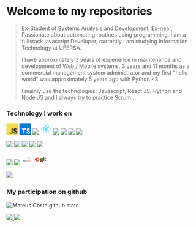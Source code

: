 # Welcome to my repositories


>Ex-Student of Systems Analysis and Development, Ex-near, Passionate about automating routines using programming, I am a fullstack javascript Developer, currently I am studying Information Technology at UFERSA.
>
>I have approximately 3 years of experience in maintenance and development of Web / Mobile systems, 3 years and 11 months as a commercial management system administrator and my first "hello world" was approximately 5 years ago with Python <3.
>
>I mainly use the technologies: Javascript, React.JS, Python and Node.JS and I always try to practice Scrum.. 
>

### Technology I work on
<code><img height="30" src="https://raw.githubusercontent.com/github/explore/80688e429a7d4ef2fca1e82350fe8e3517d3494d/topics/javascript/javascript.png"></code>
<code><img height="30" src="https://raw.githubusercontent.com/github/explore/80688e429a7d4ef2fca1e82350fe8e3517d3494d/topics/typescript/typescript.png"></code>
<code><img height="30" src="https://www.styled-components.com/atom.png"></code>
<code><img height="30" src="https://raw.githubusercontent.com/github/explore/80688e429a7d4ef2fca1e82350fe8e3517d3494d/topics/react/react.png"></code>
<code><img height="30" src="https://img2.gratispng.com/20180828/yge/kisspng-1st-century-logo-brand-electric-motor-duoweb-5b85a160141ef6.2288466515354842560824.jpg"></code>
<code><img height="30" src="https://www.excelsiortechnologies.com/img/about/node-js.png"></code>
<code><img height="30" src="https://i7.pngguru.com/preview/247/558/407/node-js-javascript-express-js-npm-react-github.jpg"></code>
<code><img height="30" src="https://miro.medium.com/max/400/0*KhW-3AFJ4qYeURtJ.jpg"></code>

<code><img height="30" src="https://vignette.wikia.nocookie.net/lpunb/images/b/b1/Logo_Python.png/revision/latest/scale-to-width-down/340?cb=20130301171443"></code>
<code><img height="30" src="https://binlivm470.files.wordpress.com/2017/02/scrapy.png"></code>
<code><img height="30" src="https://static.wixstatic.com/media/e2c911_c305570da8764943bd74fbdc3b08b574~mv2.png/v1/fill/w_400,h_398,al_c,lg_1,q_85/numpy.webp"></code>
<code><img height="30" src="https://www.vhv.rs/dpng/d/38-384674_opencv-logo-png-transparent-png.png"></code>
<code><img height="30" src="https://www.clipartmax.com/png/small/250-2501985_siks-cbs-datacamp-spark-tutorial-notebook-jupyter-notebook-icon.png"></code>

<code><img height="30" src="https://www.limasoftware.com.br/img/postgres.jpg"></code>
<code><img height="30" src="https://res.cloudinary.com/practicaldev/image/fetch/s--a67KYY-A--/c_fill,f_auto,fl_progressive,h_320,q_auto,w_320/https://dev-to-uploads.s3.amazonaws.com/uploads/user/profile_image/56177/3a0504e3-1139-4110-b903-08949636010a.jpg"></code>
<code><img height="30" src="https://raw.githubusercontent.com/github/explore/80688e429a7d4ef2fca1e82350fe8e3517d3494d/topics/mysql/mysql.png"></code>
<code><img height="30" src="https://raw.githubusercontent.com/github/explore/80688e429a7d4ef2fca1e82350fe8e3517d3494d/topics/git/git.png"></code>

<code><img height="30" src="https://peritoemphp.com/wp-content/uploads/2019/02/letter_c_PNG22.png"></code>

### My participation on github
![Mateus Costa github stats](https://github-readme-stats.vercel.app/api?username=mateustech)

<a href="https://github.com/mateustech">
  <img height="180em" src="https://github-readme-stats.vercel.app/api?username=mateustech&show_icons=true" />
  <img height="180em" src="https://github-readme-stats.vercel.app/api/top-langs/?username=mateustech&layout=compact" />
</a>

